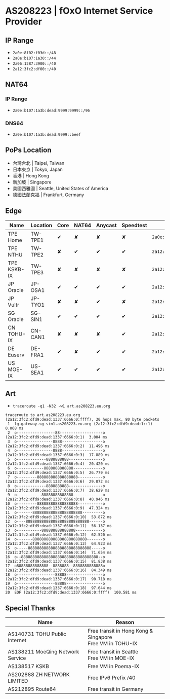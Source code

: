 # AS208223 | fOxO Internet Service Provider
## IP Range
- `2a0e:8f02:f03d::/48`
- `2a0e:b107:1a30::/44`
- `2a06:1287:3900::/40`
- `2a12:3fc2:df00::/40`

## NAT64
### IP Range
- `2a0e:b107:1a3b:dead:9999:9999::/96`
### DNS64
- `2a0e:b107:1a3b:dead:9999::beef`

## PoPs Location
 - 台灣台北 | Taipei, Taiwan
 - 日本東京 | Tokyo, Japan
 - 香港 | Hong Kong
 - 新加坡 | Singapore
 - 美國西雅圖 | Seattle, United States of America
 - 德國法蘭克福 | Frankfurt, Germany  

## Edge
| Name | Location | Core | NAT64 | Anycast | Speedtest | Prefix | 
| --- | --- | --- | --- | --- | --- | --- |
| TPE Home | TW-TPE1 | ✔ | ✘ | ✘ | ✘ | `2a0e:8f02:f03d::/48`
| TPE NTHU | TW-TPE2 | ✘ | ✔ | ✔ | ✔ | `2a12:3fc2:dfaa::/48`  
| TPE KSKB-IX | TW-TPE3 | ✘ | ✘ | ✘ | ✘ | `2a12:3fc2:dfdb::/48`  
| JP Oracle | JP-OSA1  | ✔ | ✔ | ✔ | ✔ | `2a12:3fc2:dfdf::/48` 
| JP Vultr | JP-TYO1  | ✘ | ✘ | ✔ | ✘ |  `2a12:3fc2:dfdc::/48`
| SG Oracle | SG-SIN1 | ✔ | ✔ | ✔ | ✔ | `2a12:3fc2:dfd9::/48` 
| CN TOHU-IX | CN-CAN1 | ✘ | ✘ | ✘ | ✔ |  `2a12:3fc2:dfdd::/48`  
| DE Euserv | DE-FRA1 | ✔ | ✘ | ✔ | ✔ |  `2a12:3fc2:dfda::/48`  
| US MOE-IX | US-SEA1  | ✔ | ✔ | ✔ | ✔ | `2a12:3fc2:dfd8::/48`  

## Art
- `traceroute -q1 -N32 -w1 art.as208223.eu.org`

```
traceroute to art.as208223.eu.org (2a12:3fc2:dfd9:dead:1337:6666:0:ffff), 30 hops max, 80 byte packets
 1  lg.gateway.sg-sin1.as208223.eu.org (2a12:3fc2:dfd9:dead:1::1)  0.068 ms
 2  o-----------------88-------------------o (2a12:3fc2:dfd9:dead:1337:6666:0:1)  3.004 ms
 3  o----------------8888------------------o (2a12:3fc2:dfd9:dead:1337:6666:0:2)  11.496 ms
 4  o----------------8888------------------o (2a12:3fc2:dfd9:dead:1337:6666:0:3)  17.889 ms
 5  o-------------8888888888---------------o (2a12:3fc2:dfd9:dead:1337:6666:0:4)  20.420 ms
 6  o------------8888888888888-------------o (2a12:3fc2:dfd9:dead:1337:6666:0:5)  26.779 ms
 7  o---------888888888888888888-----------o (2a12:3fc2:dfd9:dead:1337:6666:0:6)  29.072 ms
 8  o-------------8888888888---------------o (2a12:3fc2:dfd9:dead:1337:6666:0:7)  38.629 ms
 9  o-----------88888888888888-------------o (2a12:3fc2:dfd9:dead:1337:6666:0:8)  40.946 ms
10  o---------888888888888888888-----------o (2a12:3fc2:dfd9:dead:1337:6666:0:9)  47.324 ms
11  o-------8888888888888888888888---------o (2a12:3fc2:dfd9:dead:1337:6666:0:10)  53.872 ms
12  o----8888888888888888888888888888------o (2a12:3fc2:dfd9:dead:1337:6666:0:11)  56.137 ms
13  o-----------888888888888888------------o (2a12:3fc2:dfd9:dead:1337:6666:0:12)  62.520 ms
14  o-------888888888888888888888888-------o (2a12:3fc2:dfd9:dead:1337:6666:0:13)  64.923 ms
15  o-----8888888888888888888888888888-----o (2a12:3fc2:dfd9:dead:1337:6666:0:14)  71.654 ms
16  o--8888888888888888888888888888888888--o (2a12:3fc2:dfd9:dead:1337:6666:0:15)  81.838 ms
17  o88888888888888--8888888--8888888888888o (2a12:3fc2:dfd9:dead:1337:6666:0:16)  84.349 ms
18  o-----------------88888----------------o (2a12:3fc2:dfd9:dead:1337:6666:0:17)  90.718 ms
19  o-----------------88888----------------o (2a12:3fc2:dfd9:dead:1337:6666:0:18)  97.644 ms
20  EOF (2a12:3fc2:dfd9:dead:1337:6666:0:ffff)  100.581 ms
```

## Special Thanks
| Name | Reason | 
| --- | --- |
| AS140731 TOHU Public Internet | Free transit in Hong Kong & Singapore <br> Free VM in TOHU-IX 
| AS138211 MoeQing Network Service | Free transit in Seattle <br> Free VM in MOE-IX 
| AS138517 KSKB | Free VM in Poema-IX  
| AS202888 ZH NETWORK LIMITED | Free IPv6 Prefix /40
| AS212895 Route64 |  Free transit in Germany
